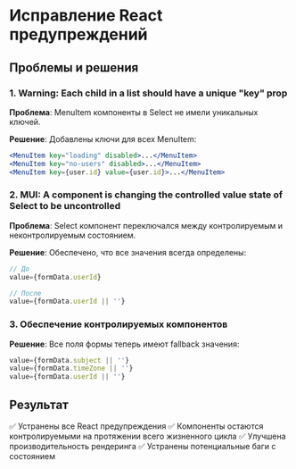 # Исправление React предупреждений

## Проблемы и решения

### 1. Warning: Each child in a list should have a unique "key" prop

**Проблема**: MenuItem компоненты в Select не имели уникальных ключей.

**Решение**: Добавлены ключи для всех MenuItem:
```jsx
<MenuItem key="loading" disabled>...</MenuItem>
<MenuItem key="no-users" disabled>...</MenuItem>
<MenuItem key={user.id} value={user.id}>...</MenuItem>
```

### 2. MUI: A component is changing the controlled value state of Select to be uncontrolled

**Проблема**: Select компонент переключался между контролируемым и неконтролируемым состоянием.

**Решение**: Обеспечено, что все значения всегда определены:
```jsx
// До
value={formData.userId}

// После  
value={formData.userId || ''}
```

### 3. Обеспечение контролируемых компонентов

**Решение**: Все поля формы теперь имеют fallback значения:
```jsx
value={formData.subject || ''}
value={formData.timeZone || ''}
value={formData.userId || ''}
```

## Результат

✅ Устранены все React предупреждения
✅ Компоненты остаются контролируемыми на протяжении всего жизненного цикла
✅ Улучшена производительность рендеринга
✅ Устранены потенциальные баги с состоянием
